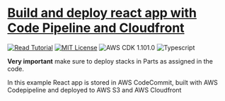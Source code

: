 # [Build and deploy react app with Code Pipeline and Cloudfront](https://apoorv.blog/deploy-reactjs-cloudfront-codepipeline-cdk/)

[![Read Tutorial](https://badgen.now.sh/badge/Read/Tutorial/purple)](https://apoorv.blog/deploy-reactjs-cloudfront-codepipeline-cdk/)
[![MIT License](https://badgen.now.sh/badge/License/MIT/blue)](https://github.com/apoorvmote/cdk-examples/blob/master/License.md)
![AWS CDK 1.101.0](https://badgen.net/badge/aws-cdk/1.101.0/yellow)
![Typescript](https://badgen.net/badge/icon/typescript?icon=typescript&label)

**Very important** make sure to deploy stacks in Parts as assigned in the code.

In this example React app is stored in AWS CodeCommit, built with AWS Codepipeline and deployed to AWS S3 and AWS Cloudfront